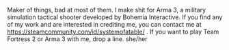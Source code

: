 Maker of things, bad at most of them. 
I make shit for Arma 3, a military simulation tactical shooter developed by Bohemia Interactive. 
If you find any of my work and are interested in crediting me, you can contact me at https://steamcommunity.com/id/systemofatable/
. If you want to play Team Fortress 2 or Arma 3 with me, drop a line.
 she/her
